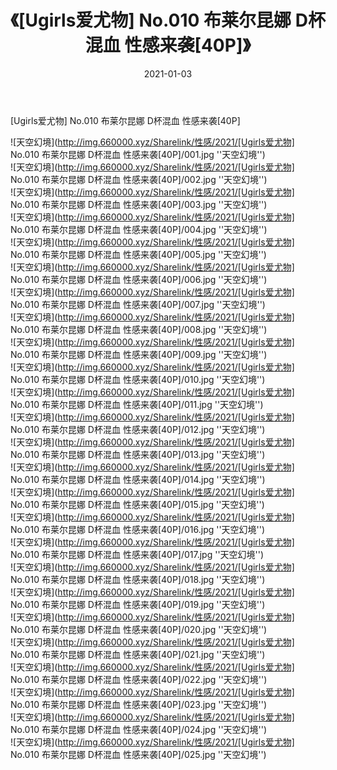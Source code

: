 ﻿---
layout: post
title:  《[Ugirls爱尤物] No.010 布莱尔昆娜 D杯混血 性感来袭[40P]》
date:   2021-01-03
img: http://img.660000.xyz/Sharelink/性感/2021/[Ugirls爱尤物] No.010 布莱尔昆娜 D杯混血 性感来袭[40P]/000.jpg
categories: [美女, 性感, 泳衣]
---

[Ugirls爱尤物] No.010 布莱尔昆娜 D杯混血 性感来袭[40P]



![天空幻境](http://img.660000.xyz/Sharelink/性感/2021/[Ugirls爱尤物] No.010 布莱尔昆娜 D杯混血 性感来袭[40P]/001.jpg ''天空幻境'') <br>
![天空幻境](http://img.660000.xyz/Sharelink/性感/2021/[Ugirls爱尤物] No.010 布莱尔昆娜 D杯混血 性感来袭[40P]/002.jpg ''天空幻境'') <br>
![天空幻境](http://img.660000.xyz/Sharelink/性感/2021/[Ugirls爱尤物] No.010 布莱尔昆娜 D杯混血 性感来袭[40P]/003.jpg ''天空幻境'') <br>
![天空幻境](http://img.660000.xyz/Sharelink/性感/2021/[Ugirls爱尤物] No.010 布莱尔昆娜 D杯混血 性感来袭[40P]/004.jpg ''天空幻境'') <br>
![天空幻境](http://img.660000.xyz/Sharelink/性感/2021/[Ugirls爱尤物] No.010 布莱尔昆娜 D杯混血 性感来袭[40P]/005.jpg ''天空幻境'') <br>
![天空幻境](http://img.660000.xyz/Sharelink/性感/2021/[Ugirls爱尤物] No.010 布莱尔昆娜 D杯混血 性感来袭[40P]/006.jpg ''天空幻境'') <br>
![天空幻境](http://img.660000.xyz/Sharelink/性感/2021/[Ugirls爱尤物] No.010 布莱尔昆娜 D杯混血 性感来袭[40P]/007.jpg ''天空幻境'') <br>
![天空幻境](http://img.660000.xyz/Sharelink/性感/2021/[Ugirls爱尤物] No.010 布莱尔昆娜 D杯混血 性感来袭[40P]/008.jpg ''天空幻境'') <br>
![天空幻境](http://img.660000.xyz/Sharelink/性感/2021/[Ugirls爱尤物] No.010 布莱尔昆娜 D杯混血 性感来袭[40P]/009.jpg ''天空幻境'') <br>
![天空幻境](http://img.660000.xyz/Sharelink/性感/2021/[Ugirls爱尤物] No.010 布莱尔昆娜 D杯混血 性感来袭[40P]/010.jpg ''天空幻境'') <br>
![天空幻境](http://img.660000.xyz/Sharelink/性感/2021/[Ugirls爱尤物] No.010 布莱尔昆娜 D杯混血 性感来袭[40P]/011.jpg ''天空幻境'') <br>
![天空幻境](http://img.660000.xyz/Sharelink/性感/2021/[Ugirls爱尤物] No.010 布莱尔昆娜 D杯混血 性感来袭[40P]/012.jpg ''天空幻境'') <br>
![天空幻境](http://img.660000.xyz/Sharelink/性感/2021/[Ugirls爱尤物] No.010 布莱尔昆娜 D杯混血 性感来袭[40P]/013.jpg ''天空幻境'') <br>
![天空幻境](http://img.660000.xyz/Sharelink/性感/2021/[Ugirls爱尤物] No.010 布莱尔昆娜 D杯混血 性感来袭[40P]/014.jpg ''天空幻境'') <br>
![天空幻境](http://img.660000.xyz/Sharelink/性感/2021/[Ugirls爱尤物] No.010 布莱尔昆娜 D杯混血 性感来袭[40P]/015.jpg ''天空幻境'') <br>
![天空幻境](http://img.660000.xyz/Sharelink/性感/2021/[Ugirls爱尤物] No.010 布莱尔昆娜 D杯混血 性感来袭[40P]/016.jpg ''天空幻境'') <br>
![天空幻境](http://img.660000.xyz/Sharelink/性感/2021/[Ugirls爱尤物] No.010 布莱尔昆娜 D杯混血 性感来袭[40P]/017.jpg ''天空幻境'') <br>
![天空幻境](http://img.660000.xyz/Sharelink/性感/2021/[Ugirls爱尤物] No.010 布莱尔昆娜 D杯混血 性感来袭[40P]/018.jpg ''天空幻境'') <br>
![天空幻境](http://img.660000.xyz/Sharelink/性感/2021/[Ugirls爱尤物] No.010 布莱尔昆娜 D杯混血 性感来袭[40P]/019.jpg ''天空幻境'') <br>
![天空幻境](http://img.660000.xyz/Sharelink/性感/2021/[Ugirls爱尤物] No.010 布莱尔昆娜 D杯混血 性感来袭[40P]/020.jpg ''天空幻境'') <br>
![天空幻境](http://img.660000.xyz/Sharelink/性感/2021/[Ugirls爱尤物] No.010 布莱尔昆娜 D杯混血 性感来袭[40P]/021.jpg ''天空幻境'') <br>
![天空幻境](http://img.660000.xyz/Sharelink/性感/2021/[Ugirls爱尤物] No.010 布莱尔昆娜 D杯混血 性感来袭[40P]/022.jpg ''天空幻境'') <br>
![天空幻境](http://img.660000.xyz/Sharelink/性感/2021/[Ugirls爱尤物] No.010 布莱尔昆娜 D杯混血 性感来袭[40P]/023.jpg ''天空幻境'') <br>
![天空幻境](http://img.660000.xyz/Sharelink/性感/2021/[Ugirls爱尤物] No.010 布莱尔昆娜 D杯混血 性感来袭[40P]/024.jpg ''天空幻境'') <br>
![天空幻境](http://img.660000.xyz/Sharelink/性感/2021/[Ugirls爱尤物] No.010 布莱尔昆娜 D杯混血 性感来袭[40P]/025.jpg ''天空幻境'') <br>